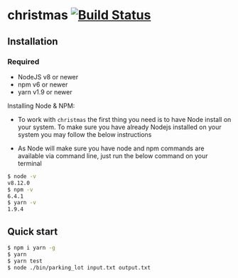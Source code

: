# christmas [![Build Status](https://travis-ci.org/leduong/christmas.svg?branch=master)](https://travis-ci.org/leduong/christmas)

## Installation

### Required
- NodeJS v8 or newer
- npm v6 or newer
- yarn v1.9 or newer

Installing Node	& NPM:

- To work with `christmas` the first thing	you	need is to have Node	install on your system. To make sure you have already Nodejs installed on your system you may follow the below instructions

- As Node will make sure you have node and npm commands are available via command line, just run the below command on your terminal

```bash
$ node -v
v8.12.0
$ npm -v
6.4.1
$ yarn -v
1.9.4
```

## Quick start

```bash
$ npm i yarn -g
$ yarn
$ yarn test
$ node ./bin/parking_lot input.txt output.txt
```
